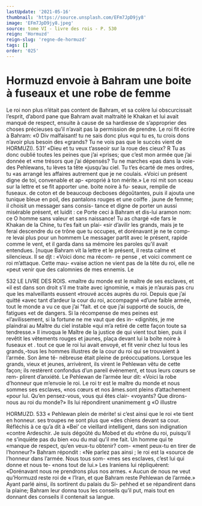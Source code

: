 ```yaml
---
lastUpdate: '2021-05-16'
thumbnail: 'https://source.unsplash.com/EFm7JpD9jy8'
image: 'EFm7JpD9jy8.jpeg'
source: tome VI - livre des rois - P. 530
reign: 'Hormuzd'
reign-slug: 'regne-de-hormuzd'
tags: []
order: '025'
---
```


# Hormuzd envoie à Bahram une boite à fuseaux et une robe de femme

Le roi non plus n’était pas content de Bahram,
et sa colère lui obscurcissait l’esprit, d’abord pane
que Bahram avait maltraité le Khakan et lui avait
manqué de respect, ensuite à cause de sa hardiesse de s’approprier des choses précieuses qu’il n’avait
pas la permission de prendre. Le roi fit écrire à Bahram: «0 Div malfaisant! tu ne sais donc plus «qui tu es, tu crois dons n’avoir plus besoin des «grands? Tu ne vois pas que le succès vient de
HORMUZI). 531’ «Dieu et tu veux t’asseoir sur la roue des cieux?
R Tu as donc oublié toutes les peines que j’ai «prises; que c’est mon armée que j’ai donnée et
«me trésors que j’ai dépensés? Tu ne marches
«pas dans la voie-des Pehlewans, tu lèves ta tête «jusqu’au ciel. Tu t’es écarté de mes ordres, tu
«as arrangé les affaires autrement que je ne coulais. «Voici un présent digne de toi, convenable et ap- «proprié à ton mérite.» Le roi mit son sceau sur
la lettre et se fit apporter une. boite noire à fu- seaux, remplie de fuseaux. de coton et de beaucoup decboses dégoûtantes, puis il ajouta une tunique bleue en poil, des pantalons rouges et une coiffe
. jaune de femme; il choisit un messager sans consis- tance et digne de porter un aussi misérable présent,
et luidit : ce Porte ceci à Bahram et dis-lui aramon nom: ce O homme sans valeur et sans naissance! Tu as chargé «de fars le Khakan de la Chine, tu t’es fait un plai-
«sir d’avilir les grands, mais je te ferai descendre du
ce trône que tu occupes, et dorénavant je ne te comp-
re levai plus pour un hommem Le messager partit avec le présent, rapide comme le vent, et il garda dans
sa mémoire les paroles qu’il avait entendues.
[nuque Bahram vit la lettre et le présent, il resta calme et silencieux. Il se djt : «Voici donc ma récom- re pense , et voici comment ce roi m’attaque. Cette mau- «vaise action ne vient pas de la tête du roi, elle ne «peut venir que des calomnies de mes ennemis. Le

532 LE LIVRE DES ROIS.
«maître du monde est le maître de ses esclaves, et
«il est dans son droit s’il me traite avec ignominie, « mais je n’aurais pas cru que les malveillants eussent «trouvé accès auprès du roi. Depuis que j’ai quitté
«avec tant d’ardeur la cour du roi, accompagné «d’une faible armée, tout le monde a vu ce que j’ai
"fait. et ce que j’ai supporté de soucis, de fatigues «et de dangers. Si la récompense de mes peines est «l’avilissement, si la fortune ne me vaut que des in- «dignités, je me plaindrai au Maître du ciel instable «qui m’a retiré de cette façon toute sa tendresse.»
Il invoqua le Maître de la justice de qui vient tout bien, puis il revêtit les vêtements rouges et jaunes, plaça devant lui la boîte noire à fuseaux et .
tout ce que le roi lui avait envoyé, et fit venir chez lui tous les grands,-tous les hommes illustres de la cour du roi qui se trouvaient à l’armée. Son âme té-
nébreuse était pleine de préoccupations. Lorsque les
grands, vieux et jeunes, arrivèrent, ils virent le Pehlewan vêtu de cette façon; ils restèrent confondus d’un pareil événement, et tous leurs cœurs se rem-
plirent d’anxiété. Le Pehlewan de l’armée leur dit:
«Voici la robe d’honneur que m’envoie le roi. Le roi
tr est le maître du monde et nous sommes ses esclaves, «nos cœurs et nos âmes.sont pleins d’attachement «pour lui. Qu’en pensez-vous, vous qui êtes clair- «voyants? Que dirons-nous au roi du monde?»
Ils lui répondirent unanimement g «O illustre

HORMUZD. 533 « Pehlewan plein de mérite! si c’est ainsi que le roi
«te tient en honneur. ses troupes ne sont plus que «des chiens devant sa cour. Réfléchis à ce qu’a dit à
«Bei’ ce vieillard intelligent, dans son indignation «contre Ardeschir. Je suis dégoûté du Mobed et du «trône du roi, puisqu’il ne s’inquiète pas du bien
«ou du mal qu’il me fait. Un homme qui te «manque de respect, qu’en veux-tu obtenir? com- «ment peux-tu en tirer de l’honneur?» Bahram répondit : «Ne parlez pas ainsi ; le roi est la «source de l’honneur dans l’armée. Nous tous som-
«mes ses esclaves, c’est lui qui donne et nous te- «nons tout de lui.» Les Iraniens lui répliquèrent: «Dorénavant nous ne prendrons plus nos armes. « Aucun de nous ne veut qu’Hormuzd reste roi de « l’Iran, et que Bahram reste Pehlewan de l’armée.»
Ayant parlé ainsi, ils sortirent du palais du Si- pehhed et se répandirent dans la plaine; Bahram leur donna tous les conseils qu’il put, mais tout en donnant des conseils il contenait sa langue.
